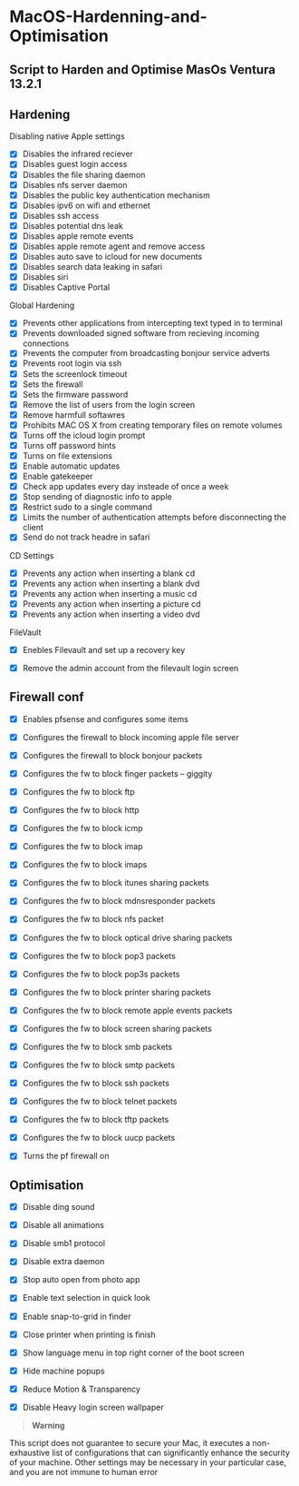 # MacOS-Hardenning-and-Optimisation

Script to Harden and Optimise MasOs Ventura 13.2.1
-------------------------------


Hardening
-------------------------------
Disabling native Apple settings

- [x] Disables the infrared reciever
- [x] Disables guest login access
- [x] Disables the file sharing daemon
- [x] Disables nfs server daemon
- [x] Disables the public key authentication mechanism
- [x] Disables ipv6 on wifi and ethernet
- [x] Disables ssh access
- [x] Disables potential dns leak
- [x] Disables apple remote events
- [x] Disables apple remote agent and remove access
- [x] Disables auto save to icloud for new documents
- [x] Disables search data leaking in safari
- [x] Disables siri
- [x] Disables Captive Portal

Global Hardening

- [x] Prevents other applications from intercepting text typed in to terminal
- [x] Prevents downloaded signed software from recieving incoming connections
- [x] Prevents the computer from broadcasting bonjour service adverts
- [x] Prevents root login via ssh
- [x] Sets the screenlock timeout
- [x] Sets the firewall
- [x] Sets the firmware password
- [x] Remove the list of users from the login screen
- [x] Remove harmfull softawres
- [x] Prohibits MAC OS X from creating temporary files on remote volumes
- [x] Turns off the icloud login prompt
- [x] Turns off password hints
- [x] Turns on file extensions
- [x] Enable automatic updates
- [x] Enable gatekeeper
- [x] Check app updates every day insteade of once a week
- [x] Stop sending of diagnostic info to apple
- [x] Restrict sudo to a single command
- [x] Limits the number of authentication attempts before disconnecting the client
- [x] Send do not track headre in safari

CD Settings

- [x] Prevents any action when inserting a blank cd
- [x] Prevents any action when inserting a blank dvd
- [x] Prevents any action when inserting a music cd
- [x] Prevents any action when inserting a picture cd
- [x] Prevents any action when inserting a video dvd

FileVault

- [x] Enebles Filevault and set up a recovery key
- [x] Remove the admin account from the filevault login screen


Firewall conf 
-------------------------------

- [x] Enables pfsense and configures some items
- [x] Configures the firewall to block incoming apple file server
- [x] Configures the firewall to block bonjour packets
- [x] Configures the fw to block finger packets – giggity
- [x] Configures the fw to block ftp
- [x] Configures the fw to block http
- [x] Configures the fw to block icmp
- [x] Configures the fw to block imap
- [x] Configures the fw to block imaps
- [x] Configures the fw to block itunes sharing packets
- [x] Configures the fw to block mdnsresponder packets
- [x] Configures the fw to block nfs packet
- [x] Configures the fw to block optical drive sharing packets
- [x] Configures the fw to block pop3 packets
- [x] Configures the fw to block pop3s packets
- [x] Configures the fw to block printer sharing packets
- [x] Configures the fw to block remote apple events packets
- [x] Configures the fw to block screen sharing packets
- [x] Configures the fw to block smb packets
- [x] Configures the fw to block smtp packets
- [x] Configures the fw to block ssh packets
- [x] Configures the fw to block telnet packets
- [x] Configures the fw to block tftp packets
- [x] Configures the fw to block uucp packets
- [x] Turns the pf firewall on


Optimisation
-------------------------------

- [x] Disable ding sound
- [x] Disable all animations
- [x] Disable smb1 protocol
- [x] Disable extra daemon
- [x] Stop auto open from photo app
- [x] Enable text selection in quick look
- [x] Enable snap-to-grid in finder
- [x] Close printer when printing is finish
- [x] Show language menu in top right corner of the boot screen
- [x] Hide machine popups
- [x] Reduce Motion & Transparency
- [x] Disable Heavy login screen wallpaper


> __Warning__ 

This script does not guarantee to secure your Mac, it executes a non-exhaustive list of configurations that can significantly enhance the security of your machine. Other settings may be necessary in your particular case, and you are not immune to human error
